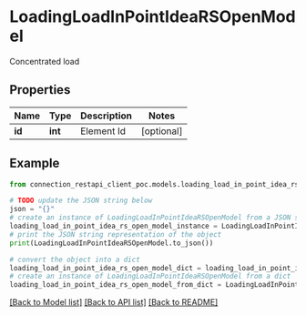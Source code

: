 # LoadingLoadInPointIdeaRSOpenModel

Concentrated load

## Properties

Name | Type | Description | Notes
------------ | ------------- | ------------- | -------------
**id** | **int** | Element Id | [optional] 

## Example

```python
from connection_restapi_client_poc.models.loading_load_in_point_idea_rs_open_model import LoadingLoadInPointIdeaRSOpenModel

# TODO update the JSON string below
json = "{}"
# create an instance of LoadingLoadInPointIdeaRSOpenModel from a JSON string
loading_load_in_point_idea_rs_open_model_instance = LoadingLoadInPointIdeaRSOpenModel.from_json(json)
# print the JSON string representation of the object
print(LoadingLoadInPointIdeaRSOpenModel.to_json())

# convert the object into a dict
loading_load_in_point_idea_rs_open_model_dict = loading_load_in_point_idea_rs_open_model_instance.to_dict()
# create an instance of LoadingLoadInPointIdeaRSOpenModel from a dict
loading_load_in_point_idea_rs_open_model_from_dict = LoadingLoadInPointIdeaRSOpenModel.from_dict(loading_load_in_point_idea_rs_open_model_dict)
```
[[Back to Model list]](../README.md#documentation-for-models) [[Back to API list]](../README.md#documentation-for-api-endpoints) [[Back to README]](../README.md)


